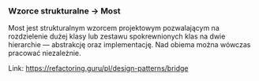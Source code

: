 ### Wzorce strukturalne -> Most

Most jest strukturalnym wzorcem projektowym pozwalającym na rozdzielenie dużej klasy lub zestawu spokrewnionych klas na dwie hierarchie — abstrakcję oraz implementację. Nad obiema można wówczas pracować niezależnie.

Link: https://refactoring.guru/pl/design-patterns/bridge